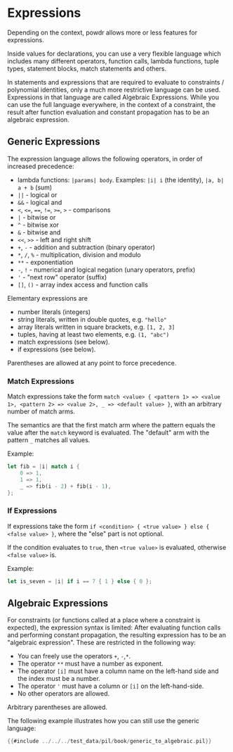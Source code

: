 # Expressions

Depending on the context, powdr allows more or less features for expressions.

Inside values for declarations, you can use a very flexible language which includes
many different operators, function calls, lambda functions, tuple types, statement blocks,
match statements and others.

In statements and expressions that are required to evaluate to constraints / polynomial identities, only a much more restrictive
language can be used. Expressions in that language are called Algebraic Expressions. While you can use
the full language everywhere, in the context of a constraint, the result after function evaluation
and constant propagation has to be an algebraic expression.

## Generic Expressions

The expression language allows the following operators, in order of increased precedence:

- lambda functions: ``|params| body``. Examples: ``|i| i`` (the identity), ``|a, b| a + b`` (sum)
- ``||`` - logical or
- ``&&`` - logical and
- ``<``, ``<=``, ``==``, ``!=``, ``>=``, ``>`` - comparisons
- ``|`` - bitwise or
- ``^`` - bitwise xor
- ``&`` - bitwise and
- ``<<``, ``>>`` - left and right shift
- ``+``, ``-`` - addition and subtraction (binary operator)
- ``*``, ``/``, ``%`` - multiplication, division and modulo
- ``**`` - exponentiation
- ``-``, ``!`` - numerical and logical negation (unary operators, prefix)
- ``'`` - "next row" operator (suffix)
- ``[]``, ``()`` - array index access and function calls

Elementary expressions are
- number literals (integers)
- string literals, written in double quotes, e.g. ``"hello"``
- array literals written in square brackets, e.g. ``[1, 2, 3]``
- tuples, having at least two elements, e.g. `(1, "abc")`
- match expressions (see below).
- if expressions (see below).

Parentheses are allowed at any point to force precedence.

### Match Expressions

Match expressions take the form ``match <value> { <pattern 1> => <value 1>, <pattern 2> => <value 2>, _ => <default value> }``,
with an arbitrary number of match arms.

The semantics are that the first match arm where the pattern equals the value after the `match` keyword is evaluated.
The "default" arm with the pattern `_` matches all values.

Example:

```rust
let fib = |i| match i {
    0 => 1,
    1 => 1,
    _ => fib(i - 2) + fib(i - 1),
};
```

### If Expressions

If expressions take the form ``if <condition> { <true value> } else { <false value> }``, where the "else" part is not optional.

If the condition evaluates to ``true``, then `<true value>` is evaluated, otherwise `<false value>` is.


Example:

```rust
let is_seven = |i| if i == 7 { 1 } else { 0 };
```


## Algebraic Expressions

For constraints (or functions called at a place where a constraint is expected), the expression syntax is limited:
After evaluating function calls and performing constant propagation, the resulting expression has to
be an "algebraic expression". These are restricted in the following way:

- You can freely use the operators  ``+``, ``-``,``*``.
- The operator ``**`` must have a number as exponent.
- The operator `[i]` must have a column name on the left-hand side and the index must be a number.
- The operator `'` must have a column or `[i]` on the left-hand-side.
- No other operators are allowed.

Arbitrary parentheses are allowed.

The following example illustrates how you can still use the generic language:

```rust
{{#include ../../../test_data/pil/book/generic_to_algebraic.pil}}
```
